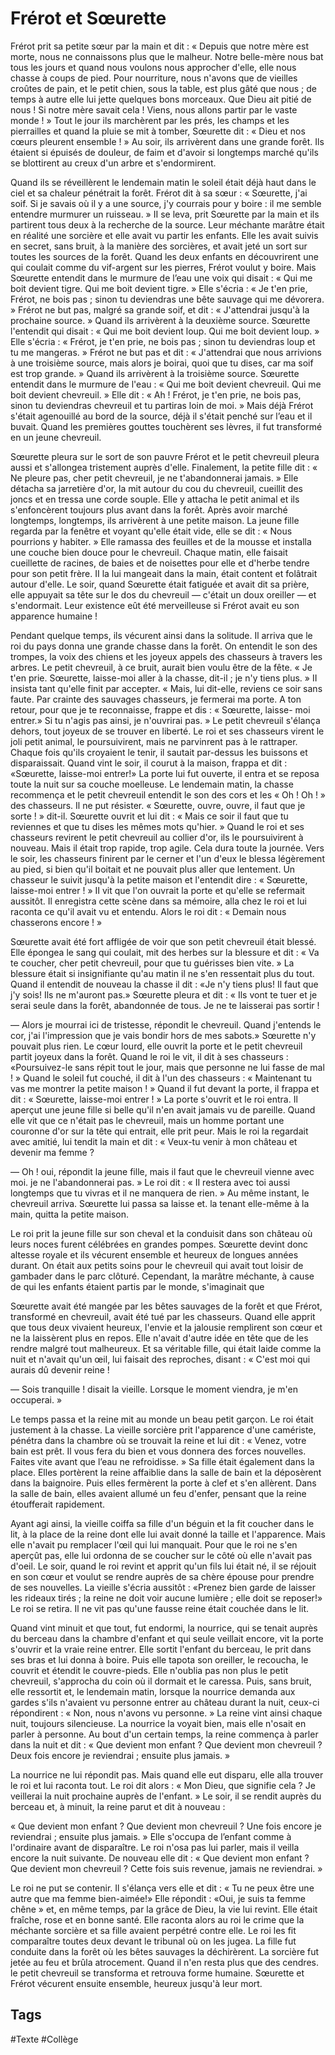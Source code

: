 # Frérot et Sœurette

Frérot prit sa petite sœur par la main et dit : « Depuis que notre mère est morte, nous ne connaissons plus que le malheur. Notre belle-mère nous bat tous les jours et quand nous voulons nous approcher d'elle, elle nous chasse à coups de pied. Pour nourriture, nous n'avons que de vieilles croûtes de pain, et le petit chien, sous la table, est plus gâté que nous ; de temps à autre elle lui jette quelques bons morceaux. Que Dieu ait pitié de nous ! Si notre mère savait cela ! Viens, nous allons partir par le vaste monde ! » Tout le jour ils marchèrent par les prés, les champs et les pierrailles et quand la pluie se mit à tomber, Sœurette dit : « Dieu et nos cœurs pleurent ensemble ! » Au soir, ils arrivèrent dans une grande forêt. Ils étaient si épuisés de douleur, de faim et d'avoir si longtemps marché qu'ils se blottirent au creux d'un arbre et s'endormirent.

Quand ils se réveillèrent le lendemain matin le soleil était déjà haut dans le ciel et sa chaleur pénétrait la forêt. Frérot dit à sa sœur : « Sœurette, j'ai soif. Si je savais où il y a une source, j'y courrais pour y boire : il me semble entendre murmurer un ruisseau. » II se leva, prit Sœurette par la main et ils partirent tous deux à la recherche de la source. Leur méchante marâtre était en réalité une sorcière et elle avait vu partir les enfants. Elle les avait suivis en secret, sans bruit, à la manière des sorcières, et avait jeté un sort sur toutes les sources de la forêt. Quand les deux enfants en découvrirent une qui coulait comme du vif-argent sur les pierres, Frérot voulut y boire. Mais Sœurette entendit dans le murmure de l’eau une voix qui disait : « Qui me boit devient tigre. Qui me boit devient tigre. » Elle s'écria : « Je t'en prie, Frérot, ne bois pas ; sinon tu deviendras une bête sauvage qui me dévorera. » Frérot ne but pas, malgré sa grande soif, et dit : « J'attendrai jusqu'à la prochaine source. » Quand ils arrivèrent à la deuxième source. Sœurette l'entendit qui disait : « Qui me boit devient loup. Qui me boit devient loup. » Elle s'écria : « Frérot, je t'en prie, ne bois pas ; sinon tu deviendras loup et tu me mangeras. » Frérot ne but pas et dit : « J'attendrai que nous arrivions à une troisième source, mais alors je boirai, quoi que tu dises, car ma soif est trop grande. » Quand ils arrivèrent à la troisième source. Sœurette entendit dans le murmure de l'eau : « Qui me boit devient chevreuil. Qui me boit devient chevreuil. » Elle dit : « Ah ! Frérot, je t'en prie, ne bois pas, sinon tu deviendras chevreuil et tu partiras loin de moi. » Mais déjà Frérot s'était agenouillé au bord de la source, déjà il s'était penché sur l’eau et il buvait. Quand les premières gouttes touchèrent ses lèvres, il fut transformé en un jeune chevreuil.

Sœurette pleura sur le sort de son pauvre Frérot et le petit chevreuil pleura aussi et s'allongea tristement auprès d'elle. Finalement, la petite fille dit : « Ne pleure pas, cher petit chevreuil, je ne t'abandonnerai jamais. » Elle détacha sa jarretière d'or, la mit autour du cou du chevreuil, cueillit des joncs et en tressa une corde souple. Elle y attacha le petit animal et ils s'enfoncèrent toujours plus avant dans la forêt. Après avoir marché longtemps, longtemps, ils arrivèrent à une petite maison. La jeune fille regarda par la fenêtre et voyant qu'elle était vide, elle se dit : « Nous pourrions y habiter. » Elle ramassa des feuilles et de la mousse et installa une couche bien douce pour le chevreuil. Chaque matin, elle faisait cueillette de racines, de baies et de noisettes pour elle et d'herbe tendre pour son petit frère. II la lui mangeait dans la main, était content et folâtrait autour d'elle. Le soir, quand Sœurette était fatiguée et avait dit sa prière, elle appuyait sa tête sur le dos du chevreuil — c'était un doux oreiller — et s'endormait. Leur existence eût été merveilleuse si Frérot avait eu son apparence humaine !

Pendant quelque temps, ils vécurent ainsi dans la solitude. Il arriva que le roi du pays donna une grande chasse dans la forêt. On entendit le son des trompes, la voix des chiens et les joyeux appels des chasseurs à travers les arbres. Le petit chevreuil, à ce bruit, aurait bien voulu être de la fête. « Je t'en prie. Sœurette, laisse-moi aller à la chasse, dit-il ; je n'y tiens plus. » II insista tant qu'elle finit par accepter. « Mais, lui dit-elle, reviens ce soir sans faute. Par crainte des sauvages chasseurs, je fermerai ma porte. A ton retour, pour que je te reconnaisse, frappe et dis : « Sœurette, laisse- moi entrer.» Si tu n'agis pas ainsi, je n'ouvrirai pas. » Le petit chevreuil s'élança dehors, tout joyeux de se trouver en liberté. Le roi et ses chasseurs virent le joli petit animal, le poursuivirent, mais ne parvinrent pas à le rattraper. Chaque fois qu'ils croyaient le tenir, il sautait par-dessus les buissons et disparaissait. Quand vint le soir, il courut à la maison, frappa et dit : «Sœurette, laisse-moi entrer!» La porte lui fut ouverte, il entra et se reposa toute la nuit sur sa couche moelleuse. Le lendemain matin, la chasse recommença et le petit chevreuil entendit le son des cors et les « Oh ! Oh ! » des chasseurs. Il ne put résister. « Sœurette, ouvre, ouvre, il faut que je sorte ! » dit-il. Sœurette ouvrit et lui dit : « Mais ce soir il faut que tu reviennes et que tu dises les mêmes mots qu'hier. » Quand le roi et ses chasseurs revirent le petit chevreuil au collier d'or, ils le poursuivirent à nouveau. Mais il était trop rapide, trop agile. Cela dura toute la journée. Vers le soir, les chasseurs finirent par le cerner et l'un d'eux le blessa légèrement au pied, si bien qu'il boitait et ne pouvait plus aller que lentement. Un chasseur le suivit jusqu'à la petite maison et l'entendit dire : « Sœurette, laisse-moi entrer ! » II vit que l'on ouvrait la porte et qu'elle se refermait aussitôt. Il enregistra cette scène dans sa mémoire, alla chez le roi et lui raconta ce qu'il avait vu et entendu. Alors le roi dit : « Demain nous chasserons encore ! »
 
Sœurette avait été fort affligée de voir que son petit chevreuil était blessé. Elle épongea le sang qui coulait, mit des herbes sur la blessure et dit : « Va te coucher, cher petit chevreuil, pour que tu guérisses bien vite. » La blessure était si insignifiante qu'au matin il ne s'en ressentait plus du tout. Quand il entendit de nouveau la chasse il dit : «Je n'y tiens plus! Il faut que j'y sois! Ils ne m'auront pas.» Sœurette pleura et dit : « Ils vont te tuer et je serai seule dans la forêt, abandonnée de tous. Je ne te laisserai pas sortir !

— Alors je mourrai ici de tristesse, répondit le chevreuil. Quand j'entends le cor, j'ai l'impression que je vais bondir hors de mes sabots.» Sœurette n'y pouvait plus rien. Le cœur lourd, elle ouvrit la porte et le petit chevreuil partit joyeux dans la forêt. Quand le roi le vit, il dit à ses chasseurs : «Poursuivez-le sans répit tout le jour, mais que personne ne lui fasse de mal ! » Quand le soleil fut couché, il dit à l'un des chasseurs : « Maintenant tu vas me montrer la petite maison ! » Quand il fut devant la porte, il frappa et dit : « Sœurette, laisse-moi entrer ! » La porte s'ouvrit et le roi entra. Il aperçut une jeune fille si belle qu'il n'en avait jamais vu de pareille. Quand elle vit que ce n'était pas le chevreuil, mais un homme portant une couronne d'or sur la tête qui entrait, elle prit peur. Mais le roi la regardait avec amitié, lui tendit la main et dit : « Veux-tu venir à mon château et devenir ma femme ?

— Oh ! oui, répondit la jeune fille, mais il faut que le chevreuil vienne avec moi. je ne l'abandonnerai pas. » Le roi dit : « II restera avec toi aussi longtemps que tu vivras et il ne manquera de rien. » Au même instant, le chevreuil arriva. Sœurette lui passa sa laisse et. la tenant elle-même à la main, quitta la petite maison.

Le roi prit la jeune fille sur son cheval et la conduisit dans son château où leurs noces furent célébrées en grandes pompes. Sœurette devint donc altesse royale et ils vécurent ensemble et heureux de longues années durant. On était aux petits soins pour le chevreuil qui avait tout loisir de gambader dans le parc clôturé. Cependant, la marâtre méchante, à cause de qui les enfants étaient partis par le monde, s'imaginait que

Sœurette avait été mangée par les bêtes sauvages de la forêt et que Frérot, transformé en chevreuil, avait été tué par les chasseurs. Quand elle apprit que tous deux vivaient heureux, l'envie et la jalousie remplirent son cœur et ne la laissèrent plus en repos. Elle n'avait d'autre idée en tête que de les rendre malgré tout malheureux. Et sa véritable fille, qui était laide comme la nuit et n'avait qu'un œil, lui faisait des reproches, disant : « C'est moi qui aurais dû devenir reine !

—​ Sois tranquille ! disait la vieille. Lorsque le moment viendra, je m'en occuperai. »

Le temps passa et la reine mit au monde un beau petit garçon. Le roi était justement à la chasse. La vieille sorcière prit l'apparence d'une camériste, pénétra dans la chambre où se trouvait la reine et lui dit : « Venez, votre bain est prêt. Il vous fera du bien et vous donnera des forces nouvelles. Faites vite avant que l’eau ne refroidisse. » Sa fille était également dans la place. Elles portèrent la reine affaiblie dans la salle de bain et la déposèrent dans la baignoire. Puis elles fermèrent la porte à clef et s'en allèrent. Dans la salle de bain, elles avaient allumé un feu d'enfer, pensant que la reine étoufferait rapidement.

Ayant agi ainsi, la vieille coiffa sa fille d'un béguin et la fit coucher dans le lit, à la place de la reine dont elle lui avait donné la taille et l'apparence. Mais elle n'avait pu remplacer l'œil qui lui manquait. Pour que le roi ne s'en aperçût pas, elle lui ordonna de se coucher sur le côté où elle n'avait pas d'oeil. Le soir, quand le roi revint et apprit qu'un fils lui était né, il se réjouit en son cœur et voulut se rendre auprès de sa chère épouse pour prendre de ses nouvelles. La vieille s'écria aussitôt : «Prenez bien garde de laisser les rideaux tirés ; la reine ne doit voir aucune lumière ; elle doit se reposer!» Le roi se retira. Il ne vit pas qu'une fausse reine était couchée dans le lit.

Quand vint minuit et que tout, fut endormi, la nourrice, qui se tenait auprès du berceau dans la chambre d'enfant et qui seule veillait encore, vit la porte s'ouvrir et la vraie reine entrer. Elle sortit l'enfant du berceau, le prit dans ses bras et lui donna à boire. Puis elle tapota son oreiller, le recoucha, le couvrit et étendit le couvre-pieds. Elle n'oublia pas non plus le petit chevreuil, s'approcha du coin où il dormait et le caressa. Puis, sans bruit, elle ressortit et, le lendemain matin, lorsque la nourrice demanda aux gardes s'ils n'avaient vu personne entrer au château durant la nuit, ceux-ci répondirent : « Non, nous n'avons vu personne. » La reine vint ainsi chaque nuit, toujours silencieuse. La nourrice la voyait bien, mais elle n'osait en parler à personne. Au bout d'un certain temps, la reine commença à parler dans la nuit et dit :
« Que devient mon enfant ? Que devient mon chevreuil ? Deux fois encore je reviendrai ; ensuite plus jamais. »
 
La nourrice ne lui répondit pas. Mais quand elle eut disparu, elle alla trouver le roi et lui raconta tout. Le roi dit alors : « Mon Dieu, que signifie cela ? Je veillerai la nuit prochaine auprès de l'enfant. » Le soir, il se rendit auprès du berceau et, à minuit, la reine parut et dit à nouveau :

« Que devient mon enfant ? Que devient mon chevreuil ? Une fois encore je reviendrai ; ensuite plus jamais. »
Elle s'occupa de l’enfant comme à l'ordinaire avant de disparaître. Le roi n'osa pas lui parler, mais il veilla encore la nuit suivante. De nouveau elle dit :
« Que devient mon enfant ? Que devient mon chevreuil ? Cette fois suis revenue, jamais ne reviendrai. »

Le roi ne put se contenir. Il s'élança vers elle et dit : « Tu ne peux être une autre que ma femme bien-aimée!» Elle répondit : «Oui, je suis ta femme chêne » et, en même temps, par la grâce de Dieu, la vie lui revint. Elle était fraîche, rose et en bonne santé. Elle raconta alors au roi le crime que la méchante sorcière et sa fille avaient perpétré contre elle. Le roi les fit comparaître toutes deux devant le tribunal où on les jugea. La fille fut conduite dans la forêt où les bêtes sauvages la déchirèrent. La sorcière fut jetée au feu et brûla atrocement. Quand il n'en resta plus que des cendres. le petit chevreuil se transforma et retrouva forme humaine. Sœurette et Frérot vécurent ensuite ensemble, heureux jusqu'à leur mort.

## Tags

#Texte #Collège 